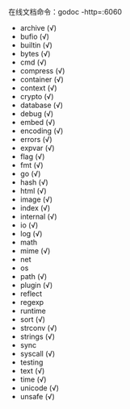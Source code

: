 在线文档命令：godoc -http=:6060

* archive (√)
* bufio (√)
* builtin (√)
* bytes (√)
* cmd (√)
* compress (√)
* container (√)
* context (√)
* crypto (√)
* database (√)
* debug (√)
* embed (√)
* encoding (√)
* errors (√)
* expvar (√)
* flag (√)
* fmt (√)
* go (√)
* hash (√)
* html (√)
* image (√)
* index (√)
* internal (√)
* io (√)
* log (√)
* math
* mime (√)
* net
* os
* path (√)
* plugin (√)
* reflect
* regexp
* runtime
* sort (√)
* strconv (√)
* strings (√)
* sync
* syscall (√)
* testing
* text (√)
* time (√)
* unicode (√)
* unsafe (√)